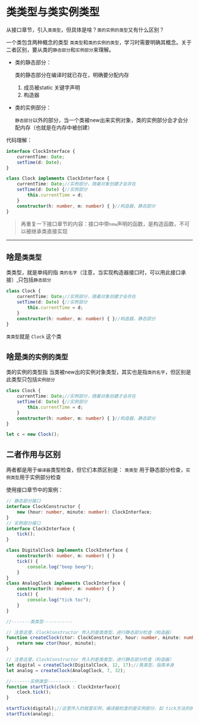# 类类型与类实例类型

从接口章节，引入`类类型`，但具体是啥？`类的实例的类型`又有什么区别？

一个类包含两种概念的类型 `类类型`和`类的实例的类型`，学习时需要明确其概念。关于二者区别，要从类的`静态部分`和`实例部分`来理解。

* 类的静态部分：

    类的静态部分在编译时就已存在，明确要分配内存

    1. 成员被static 关键字声明
    2. 构造器

* 类的实例部分：

    `静态部分`以外的部分，当一个类被new出来实例对象，类的实例部分会才会分配内存（也就是在内存中被创建）

代码理解：

```typescript
interface ClockInterface {
    currentTime: Date;
    setTime(d: Date);
}

class Clock implements ClockInterface {
    currentTime: Date;//实例部分，随着对象创建才会存在
    setTime(d: Date) {//实例部分
        this.currentTime = d;
    }
    constructor(h: number, m: number) { }//构造器，静态部分
}
```

>再重复一下接口章节的内容：接口中带`new`声明的函数，是构造函数，不可以被继承类直接实现

---

## 啥是`类类型`

类类型，就是单纯的指 `类的名字`（注意，当实现构造器接口时，可以用此接口承接）,只包括`静态部分`

```typescript
class Clock {
    currentTime: Date;//实例部分，随着对象创建才会存在
    setTime(d: Date) {//实例部分
        this.currentTime = d;
    }
    constructor(h: number, m: number) { }//构造器，静态部分
}
```

`类类型`就是 `Clock` 这个类

## 啥是`类的实例的类型`

类的实例的类型指 当类被new出的实例对象类型，其实也是指`类的名字`，但区别是此类型只包括`实例部分`

```typescript
class Clock {
    currentTime: Date;//实例部分，随着对象创建才会存在
    setTime(d: Date) {//实例部分
        this.currentTime = d;
    }
    constructor(h: number, m: number) { }//构造器，静态部分
}

let c = new Clock();
```

## 二者作用与区别

两者都是用于`编译器`类型检查，但它们本质区别是：
`类类型` 用于静态部分检查，`实例类型`用于实例部分检查

使用接口章节中的案例：

```typescript
// 静态部分接口
interface ClockConstructor {
    new (hour: number, minute: number): ClockInterface;
}
// 实例部分接口
interface ClockInterface {
    tick();
}

class DigitalClock implements ClockInterface {
    constructor(h: number, m: number) { }
    tick() {
        console.log("beep beep");
    }
}
class AnalogClock implements ClockInterface {
    constructor(h: number, m: number) { }
    tick() {
        console.log("tick toc");
    }
}

//-------类类型-----------

// 注意这里，ClockConstructor 传入的是类类型，进行静态部分检查（构造器）
function createClock(ctor: ClockConstructor, hour: number, minute: number): ClockInterface {
    return new ctor(hour, minute);
}

// 注意这里，ClockConstructor 传入的是类类型，进行静态部分检查（构造器）
let digital = createClock(DigitalClock, 12, 17);//类类型，指类本身
let analog = createClock(AnalogClock, 7, 32);

//-------实例类型-----------
function startTick(clock : ClockInterface){
    clock.tick();
}

startTick(digital);//这里传入的就是实例，编译器检查的是实例部分，如 tick方法的执行是否报错
startTick(analog);
```
